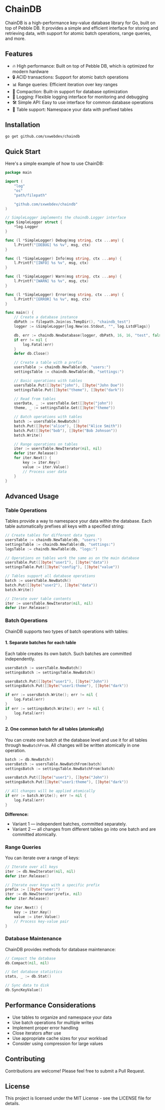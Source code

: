 # ChainDB

ChainDB is a high-performance key-value database library for Go, built on top of Pebble DB. It provides a simple and efficient interface for storing and retrieving data, with support for atomic batch operations, range queries, and more.

## Features

- 🔥 High performance: Built on top of Pebble DB, which is optimized for modern hardware
- 🔒 ACID transactions: Support for atomic batch operations
- 📊 Range queries: Efficient iteration over key ranges
- 🔄 Compaction: Built-in support for database optimization
- 📝 Logging: Flexible logging interface for monitoring and debugging
- 🛠️ Simple API: Easy to use interface for common database operations
- 📑 Table support: Namespace your data with prefixed tables

## Installation

```bash
go get github.com/sxwebdev/chaindb
```

## Quick Start

Here's a simple example of how to use ChainDB:

```go
package main

import (
    "log"
    "os"
    "path/filepath"

    "github.com/sxwebdev/chaindb"
)

// SimpleLogger implements the chaindb.Logger interface
type SimpleLogger struct {
    *log.Logger
}

func (l *SimpleLogger) Debug(msg string, ctx ...any) {
    l.Printf("[DEBUG] %s %v", msg, ctx)
}

func (l *SimpleLogger) Info(msg string, ctx ...any) {
    l.Printf("[INFO] %s %v", msg, ctx)
}

func (l *SimpleLogger) Warn(msg string, ctx ...any) {
    l.Printf("[WARN] %s %v", msg, ctx)
}

func (l *SimpleLogger) Error(msg string, ctx ...any) {
    l.Printf("[ERROR] %s %v", msg, ctx)
}

func main() {
    // Create a database instance
    dbPath := filepath.Join(os.TempDir(), "chaindb_test")
    logger := &SimpleLogger{log.New(os.Stdout, "", log.LstdFlags)}

    db, err := chaindb.NewDatabase(logger, dbPath, 16, 16, "test", false)
    if err != nil {
        log.Fatal(err)
    }
    defer db.Close()

    // Create a table with a prefix
    usersTable := chaindb.NewTable(db, "users:")
    settingsTable := chaindb.NewTable(db, "settings:")

    // Basic operations with tables
    usersTable.Put([]byte("john"), []byte("John Doe"))
    settingsTable.Put([]byte("theme"), []byte("dark"))

    // Read from tables
    userData, _ := usersTable.Get([]byte("john"))
    theme, _ := settingsTable.Get([]byte("theme"))

    // Batch operations with tables
    batch := usersTable.NewBatch()
    batch.Put([]byte("alice"), []byte("Alice Smith"))
    batch.Put([]byte("bob"), []byte("Bob Johnson"))
    batch.Write()

    // Range operations on tables
    iter := usersTable.NewIterator(nil, nil)
    defer iter.Release()
    for iter.Next() {
        key := iter.Key()
        value := iter.Value()
        // Process user data
    }
}
```

## Advanced Usage

### Table Operations

Tables provide a way to namespace your data within the database. Each table automatically prefixes all keys with a specified string:

```go
// Create tables for different data types
usersTable := chaindb.NewTable(db, "users:")
settingsTable := chaindb.NewTable(db, "settings:")
logsTable := chaindb.NewTable(db, "logs:")

// Operations on tables work the same as on the main database
usersTable.Put([]byte("user1"), []byte("data"))
settingsTable.Put([]byte("config"), []byte("value"))

// Tables support all database operations
batch := usersTable.NewBatch()
batch.Put([]byte("user2"), []byte("data"))
batch.Write()

// Iterate over table contents
iter := usersTable.NewIterator(nil, nil)
defer iter.Release()
```

### Batch Operations

ChainDB supports two types of batch operations with tables:

#### 1. Separate batches for each table

Each table creates its own batch. Such batches are committed independently.

```go
usersBatch := usersTable.NewBatch()
settingsBatch := settingsTable.NewBatch()

usersBatch.Put([]byte("user1"), []byte("John"))
settingsBatch.Put([]byte("user1:theme"), []byte("dark"))

if err := usersBatch.Write(); err != nil {
    log.Fatal(err)
}
if err := settingsBatch.Write(); err != nil {
    log.Fatal(err)
}
```

#### 2. One common batch for all tables (atomically)

You can create one batch at the database level and use it for all tables through `NewBatchFrom`. All changes will be written atomically in one operation.

```go
batch := db.NewBatch()
usersBatch := usersTable.NewBatchFrom(batch)
settingsBatch := settingsTable.NewBatchFrom(batch)

usersBatch.Put([]byte("user1"), []byte("John"))
settingsBatch.Put([]byte("user1:theme"), []byte("dark"))

// All changes will be applied atomically
if err := batch.Write(); err != nil {
    log.Fatal(err)
}
```

**Difference:**

- Variant 1 — independent batches, committed separately.
- Variant 2 — all changes from different tables go into one batch and are committed atomically.

### Range Queries

You can iterate over a range of keys:

```go
// Iterate over all keys
iter := db.NewIterator(nil, nil)
defer iter.Release()

// Iterate over keys with a specific prefix
prefix := []byte("user:")
iter := db.NewIterator(prefix, nil)
defer iter.Release()

for iter.Next() {
    key := iter.Key()
    value := iter.Value()
    // Process key-value pair
}
```

### Database Maintenance

ChainDB provides methods for database maintenance:

```go
// Compact the database
db.Compact(nil, nil)

// Get database statistics
stats, _ := db.Stat()

// Sync data to disk
db.SyncKeyValue()
```

## Performance Considerations

- Use tables to organize and namespace your data
- Use batch operations for multiple writes
- Implement proper error handling
- Close iterators after use
- Use appropriate cache sizes for your workload
- Consider using compression for large values

## Contributing

Contributions are welcome! Please feel free to submit a Pull Request.

## License

This project is licensed under the MIT License - see the LICENSE file for details.
